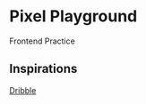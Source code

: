 # Pixel Playground

Frontend Practice

## Inspirations

[Dribble](https://dribbble.com/search/website)
